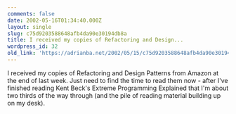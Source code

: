 ```yaml
---
comments: false
date: 2002-05-16T01:34:40.000Z
layout: single
slug: c75d9203588648afb4da90e30194db8a
title: I received my copies of Refactoring and Design...
wordpress_id: 32
old_link: 'https://adrianba.net/2002/05/15/c75d9203588648afb4da90e30194db8a/'
---
```

I received my copies of Refactoring and Design Patterns from Amazon
at the end of last week. Just need to find the time to read them
now - after I've finished reading Kent Beck's Extreme Programming
Explained that I'm about two thirds of the way through (and the
pile of reading material building up on my desk).

